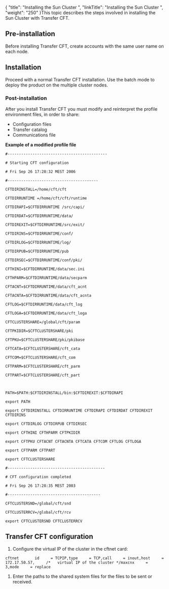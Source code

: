{
    "title": "Installing  the Sun Cluster ",
    "linkTitle": "Installing the Sun Cluster ",
    "weight": "250"
}This topic describes the steps involved in installing the Sun Cluster
with Transfer CFT.

## Pre-installation

Before installing Transfer CFT, create accounts with the same user name
on each node.

## Installation

Proceed with a normal Transfer CFT installation. Use the batch mode
to deploy the product on the multiple cluster nodes.

### Post-installation

After you install Transfer CFT you must modify and reinterpret the profile environment files, in order to share:

- Configuration files
- Transfer catalog
- Communications
    file

****Example of a modified profil**e** file****

`#--------------------------------------------`

`# Starting CFT configuration`

`# Fri Sep 26 17:28:32 MEST 2006`

`#----------------------------------------`

`CFTDIRINSTALL=/home/cft/cft`

`CFTDIRRUNTIME =/home/cft/cft/runtime`

`CFTDIRAPI=$CFTDIRRUNTIME /src/capi/`

`CFTDIRDAT=$CFTDIRRUNTIME/data/`

`CFTDIREXIT=$CFTDIRRUNTIME/src/exit/`

`CFTDIRINS=$CFTDIRRUNTIME/conf/`

`CFTDIRLOG=$CFTDIRRUNTIME/log/`

`CFTDIRPUB=$CFTDIRRUNTIME/pub`

`CFTDIRSEC=$CFTDIRRUNTIME/conf/pki/`

`CFTHINI=$CFTDIRRUNTIME/data/sec.ini`

`CFTHPARM=$CFTDIRRUNTIME/data/secparm`

`CFTACNT=$CFTDIRRUNTIME/data/cft_acnt`

`CFTACNTA=$CFTDIRRUNTIME/data/cft_acnta`

`CFTLOG=$CFTDIRRUNTIME/data/cft_log`

`CFTLOGA=$CFTDIRRUNTIME/data/cft_loga`

`CFTCLUSTERSHARE=/global/cft/param`

`CFTPKIDIR=$CFTCLUSTERSHARE/pki`

`CFTPKU=$CFTCLUSTERSHARE/pki/pkibase`

`CFTCATA=$CFTCLUSTERSHARE/cft_cata`

`CFTCOM=$CFTCLUSTERSHARE/cft_com`

`CFTPARM=$CFTCLUSTERSHARE/cft_parm`

`CFTPART=$CFTCLUSTERSHARE/cft_part`

` `

`PATH=$PATH:$CFTDIRINSTALL/bin:$CFTDIREXIT:$CFTDIRAPI`

`export PATH`

`export CFTDIRINSTALL CFTDIRRUNTIME CFTDIRAPI CFTDIRDAT CFTDIREXIT CFTDIRINS`

`export CFTDIRLOG CFTDIRPUB CFTDIRSEC`

`export CFTHINI CFTHPARM CFTPKIDIR`

`export CFTPKU CFTACNT CFTACNTA CFTCATA CFTCOM CFTLOG CFTLOGA`

`export CFTPARM CFTPART`

`export CFTCLUSTERSHARE`

`#-------------------------------------------`

`# CFT configuration completed`

`# Fri Sep 26 17:28:35 MEST 2003`

`#-----------------------------------------`

`CFTCLUSTERSND=/global/cft/snd`

`CFTCLUSTERRCV=/global/cft/rcv`

`export CFTCLUSTERSND CFTCLUSTERRCV`

<span id="Solaris_Sun_cluster_monitor_configuration"></span>

## Transfer CFT configuration

1. Configure the virtual IP of
    the cluster in the cftnet card:

`cftnet       id     = TCPIP,type     = TCP,call     = inout,host     = 172.17.50.57,     /*   virtual IP of the cluster */maxcnx     = 3,mode     = replace`

1. Enter the paths to the shared
    system files for the files to be sent or received.
